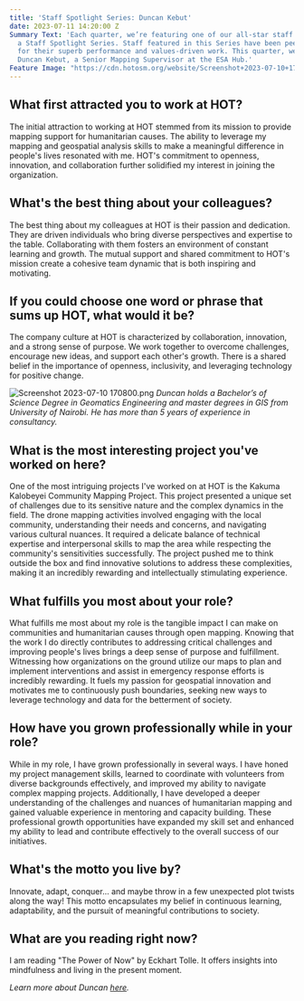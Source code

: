 ```yaml
---
title: 'Staff Spotlight Series: Duncan Kebut'
date: 2023-07-11 14:20:00 Z
Summary Text: 'Each quarter, we’re featuring one of our all-star staff members in
  a Staff Spotlight Series. Staff featured in this Series have been peer-nominated
  for their superb performance and values-driven work. This quarter, we’re spotlighting:
  Duncan Kebut, a Senior Mapping Supervisor at the ESA Hub.'
Feature Image: "https://cdn.hotosm.org/website/Screenshot+2023-07-10+170604.png"
---
```


## What first attracted you to work at HOT?

The initial attraction to working at HOT stemmed from its mission to provide mapping support for humanitarian causes. The ability to leverage my mapping and geospatial analysis skills to make a meaningful difference in people's lives resonated with me. HOT's commitment to openness, innovation, and collaboration further solidified my interest in joining the organization.

## What's the best thing about your colleagues?

The best thing about my colleagues at HOT is their passion and dedication. They are driven individuals who bring diverse perspectives and expertise to the table. Collaborating with them fosters an environment of constant learning and growth. The mutual support and shared commitment to HOT's mission create a cohesive team dynamic that is both inspiring and motivating.

## If you could choose one word or phrase that sums up HOT, what would it be?

The company culture at HOT is characterized by collaboration, innovation, and a strong sense of purpose. We work together to overcome challenges, encourage new ideas, and support each other's growth. There is a shared belief in the importance of openness, inclusivity, and leveraging technology for positive change.

![Screenshot 2023-07-10 170800.png](https://cdn.hotosm.org/website/Screenshot+2023-07-10+170800.png)
*Duncan holds a Bachelor’s of Science Degree in Geomatics Engineering and master degrees in GIS from University of Nairobi. He has more than 5 years of experience in consultancy.*

## What is the most interesting project you've worked on here? 

One of the most intriguing projects I've worked on at HOT is the Kakuma Kalobeyei Community Mapping Project. This project presented a unique set of challenges due to its sensitive nature and the complex dynamics in the field. The drone mapping activities involved engaging with the local community, understanding their needs and concerns, and navigating various cultural nuances. It required a delicate balance of technical expertise and interpersonal skills to map the area while respecting the community's sensitivities successfully. The project pushed me to think outside the box and find innovative solutions to address these complexities, making it an incredibly rewarding and intellectually stimulating experience.

## What fulfills you most about your role?

What fulfills me most about my role is the tangible impact I can make on communities and humanitarian causes through open mapping. Knowing that the work I do directly contributes to addressing critical challenges and improving people's lives brings a deep sense of purpose and fulfillment. Witnessing how organizations on the ground utilize our maps to plan and implement interventions and assist in emergency response efforts is incredibly rewarding. It fuels my passion for geospatial innovation and motivates me to continuously push boundaries, seeking new ways to leverage technology and data for the betterment of society.

## How have you grown professionally while in your role?

While in my role, I have grown professionally in several ways. I have honed my project management skills, learned to coordinate with volunteers from diverse backgrounds effectively, and improved my ability to navigate complex mapping projects. Additionally, I have developed a deeper understanding of the challenges and nuances of humanitarian mapping and gained valuable experience in mentoring and capacity building. These professional growth opportunities have expanded my skill set and enhanced my ability to lead and contribute effectively to the overall success of our initiatives.

## What's the motto you live by?

Innovate, adapt, conquer... and maybe throw in a few unexpected plot twists along the way! This motto encapsulates my belief in continuous learning, adaptability, and the pursuit of meaningful contributions to society.

## What are you reading right now?

I am reading "The Power of Now" by Eckhart Tolle. It offers insights into mindfulness and living in the present moment.

*Learn more about Duncan [here](https://www.hotosm.org/people/duncan-kebut).*